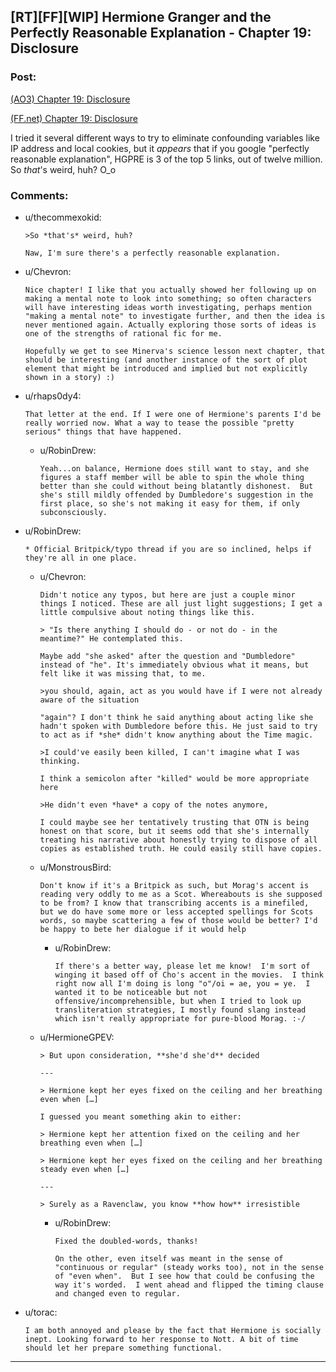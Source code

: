 ## [RT][FF][WIP] Hermione Granger and the Perfectly Reasonable Explanation - Chapter 19: Disclosure

### Post:

[(AO3) Chapter 19: Disclosure](http://archiveofourown.org/works/7441657/chapters/26075304)

[(FF.net) Chapter 19: Disclosure](https://www.fanfiction.net/s/9950232/25/Hermione-Granger-and-the-Perfectly-Reasonable-Explanation)

I tried it several different ways to try to eliminate confounding variables like IP address and local cookies, but it *appears* that if you google "perfectly reasonable explanation", HGPRE is 3 of the top 5 links, out of twelve million.  So *that*'s weird, huh? O_o

### Comments:

- u/thecommexokid:
  ```
  >So *that's* weird, huh?

  Naw, I'm sure there's a perfectly reasonable explanation.
  ```

- u/Chevron:
  ```
  Nice chapter! I like that you actually showed her following up on making a mental note to look into something; so often characters will have interesting ideas worth investigating, perhaps mention "making a mental note" to investigate further, and then the idea is never mentioned again. Actually exploring those sorts of ideas is one of the strengths of rational fic for me.

  Hopefully we get to see Minerva's science lesson next chapter, that 
  should be interesting (and another instance of the sort of plot element that might be introduced and implied but not explicitly shown in a story) :)
  ```

- u/rhaps0dy4:
  ```
  That letter at the end. If I were one of Hermione's parents I'd be really worried now. What a way to tease the possible "pretty serious" things that have happened.
  ```

  - u/RobinDrew:
    ```
    Yeah...on balance, Hermione does still want to stay, and she figures a staff member will be able to spin the whole thing better than she could without being blatantly dishonest.  But she's still mildly offended by Dumbledore's suggestion in the first place, so she's not making it easy for them, if only subconsciously.
    ```

- u/RobinDrew:
  ```
  * Official Britpick/typo thread if you are so inclined, helps if they're all in one place.
  ```

  - u/Chevron:
    ```
    Didn't notice any typos, but here are just a couple minor things I noticed. These are all just light suggestions; I get a little compulsive about noting things like this.

    > "Is there anything I should do - or not do - in the meantime?" He contemplated this.

    Maybe add "she asked" after the question and "Dumbledore" instead of "he". It's immediately obvious what it means, but felt like it was missing that, to me.

    >you should, again, act as you would have if I were not already aware of the situation

    "again"? I don't think he said anything about acting like she hadn't spoken with Dumbledore before this. He just said to try to act as if *she* didn't know anything about the Time magic.

    >I could've easily been killed, I can't imagine what I was thinking.

    I think a semicolon after "killed" would be more appropriate here

    >He didn't even *have* a copy of the notes anymore,

    I could maybe see her tentatively trusting that OTN is being honest on that score, but it seems odd that she's internally treating his narrative about honestly trying to dispose of all copies as established truth. He could easily still have copies.
    ```

  - u/MonstrousBird:
    ```
    Don't know if it's a Britpick as such, but Morag's accent is reading very oddly to me as a Scot. Whereabouts is she supposed to be from? I know that transcribing accents is a minefiled, but we do have some more or less accepted spellings for Scots words, so maybe scattering a few of those would be better? I'd be happy to bete her dialogue if it would help
    ```

    - u/RobinDrew:
      ```
      If there's a better way, please let me know!  I'm sort of winging it based off of Cho's accent in the movies.  I think right now all I'm doing is long "o"/oi = ae, you = ye.  I wanted it to be noticeable but not offensive/incomprehensible, but when I tried to look up transliteration strategies, I mostly found slang instead which isn't really appropriate for pure-blood Morag. :-/
      ```

  - u/HermioneGPEV:
    ```
    > But upon consideration, **she'd she'd** decided

    ---

    > Hermione kept her eyes fixed on the ceiling and her breathing even when […]

    I guessed you meant something akin to either:

    > Hermione kept her attention fixed on the ceiling and her breathing even when […]

    > Hermione kept her eyes fixed on the ceiling and her breathing steady even when […]

    ---

    > Surely as a Ravenclaw, you know **how how** irresistible
    ```

    - u/RobinDrew:
      ```
      Fixed the doubled-words, thanks!

      On the other, even itself was meant in the sense of "continuous or regular" (steady works too), not in the sense of "even when".  But I see how that could be confusing the way it's worded.  I went ahead and flipped the timing clause and changed even to regular.
      ```

- u/torac:
  ```
  I am both annoyed and please by the fact that Hermione is socially inept. Looking forward to her response to Nott. A bit of time should let her prepare something functional.
  ```

---

